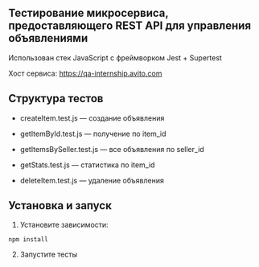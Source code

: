 ## Тестирование микросервиса, предоставляющего REST API для управления объявлениями

Использован стек JavaScript с фреймворком Jest + Supertest

Хост сервиса:
https://qa-internship.avito.com


## Структура тестов

- createItem.test.js — создание объявления

- getItemById.test.js — получение по item_id

- getItemsBySeller.test.js — все объявления по seller_id

- getStats.test.js — статистика по item_id

- deleteItem.test.js — удаление объявления

## Установка и запуск

1. Установите зависимости:

```
npm install
```

2. Запустите тесты



